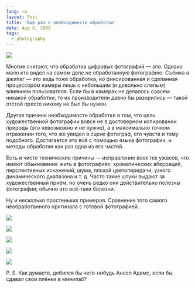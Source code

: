 ```yaml
---
lang: ru
layout: Post
title: 'Ещё раз о необходимости обработки'
date: Aug 6, 2009
tags:
  - photography
---
```


![](http://wow.sapegin.me/2E0M1X153N1t/2008-09-11-5D-7951.jpg)

Многие считают, что обработка цифровых фотографий — зло. Однако мало кто видел на самом деле не обработанную фотографию. Съёмка в джипег — это ведь тоже обработка, но фиксированная и сделанная процессором камеры лишь с небольшим (и довольно слепым) влиянием пользователя. Если бы в камерах не делалось совсем никакой обработки, то их производители давно бы разорились — такой отстой просто никому не был бы нужен.

<!--more-->

Другая причина необходимости обработки в том, что цель художественной фотографии вовсе не в достоверном копировании природы (это невозможно и не нужно), а в максимально точном отражении того, что же увидел в сцене фотограф, его чувств и тому подобного. Достигается это всё с помощью языка фотографии, и методы обработки как раз одна из его частей.

Есть и чисто технические причины — исправление всех тех ужасов, что имеют обыкновение жить в фотографиях: хроматических аберраций, перспективных искажений, шума, плохой цветопередачи, узкого динамического диапазона и т. д. Часто такие штуки выдают за художественный приём, но очень редко они действительно полезны фотографии; обычно это всё-таки болезни.

Ну и несколько простеньких примеров. Сравнение того самого необработанного оригинала с готовой фотографией.

![](http://wow.sapegin.me/2J0m3A1G0j36/2008-09-10-5D-7830.jpg)

![](http://wow.sapegin.me/0M303i3A1S0g/2008-09-11-5D-7850.jpg)

![](http://wow.sapegin.me/0T0c0m261L2N/2009-07-19-5D-8381.jpg)

![](http://wow.sapegin.me/0a0J3J1K2p3y/2009-07-19-5D-8442.jpg)

![](http://wow.sapegin.me/2q073W121w3e/2009-07-20-5D-8831.jpg)

P. S. Как думаете, добился бы чего-нибудь Ансел Адамс, если бы сдавал свои плёнки в минилаб?

